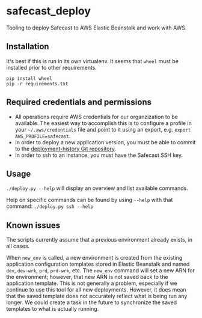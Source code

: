 # safecast_deploy

Tooling to deploy Safecast to AWS Elastic Beanstalk and work with AWS.

## Installation

It's best if this is run in its own virtualenv. It seems that `wheel` must be installed prior to other requirements.

```
pip install wheel
pip -r requirements.txt
```

## Required credentials and permissions

* All operations require AWS credentials for our organzization to be available. The easiest way to accomplish this is to configure a profile in your `~/.aws/credentials` file and point to it using an export, e.g. `export AWS_PROFILE=safecast`.
* In order to deploy a new application version, you must be able to commit to the [deployment-history Git repository](https://github.com/Safecast/deployment-history/).
* In order to ssh to an instance, you must have the Safecast SSH key.

## Usage

`./deploy.py --help` will display an overview and list available commands.

Help on specific commands can be found by using `--help` with that command: `./deploy.py ssh --help`

## Known issues

The scripts currently assume that a previous environment already exists, in all cases.

When `new_env` is called, a new environment is created from the existing application configuration templates stored in Elastic Beanstalk and named `dev`, `dev-wrk`, `prd`, `prd-wrk`, etc. The `new_env` command will set a new ARN for the environment; however, that new ARN is not saved back to the application template. This is not generally a problem, especially if we continue to use this tool for all new deployments. However, it does mean that the saved template does not accurately reflect what is being run any longer. We could create a task in the future to synchronize the saved templates to what is actually running.
